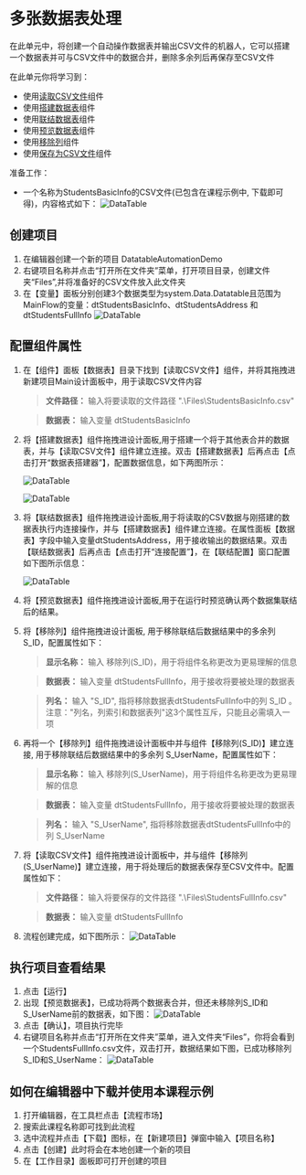 
# 多张数据表处理

在此单元中，将创建一个自动操作数据表并输出CSV文件的机器人，它可以搭建一个数据表并可与CSV文件中的数据合并，删除多余列后再保存至CSV文件


在此单元你将学习到：
- 使用[读取CSV文件](https://academy.encoo.com/zh-cn/wiki/Activities/DataTable/ReadCSV.md?_v=v2020.1)组件
- 使用[搭建数据表](https://academy.encoo.com/zh-cn/wiki/Activities/DataTable/BuildDataTable.md?_v=v2020.1)组件
- 使用[联结数据表](https://academy.encoo.com/zh-cn/wiki/Activities/DataTable/JoinDataTable.md?_v=v2020.1)组件
- 使用[预览数据表](https://academy.encoo.com/zh-cn/wiki/Activities/DataTable/PreviewDataTable.md?_v=v2020.1)组件
- 使用[移除列](https://academy.encoo.com/zh-cn/wiki/Activities/DataTable/RemoveColumn.md?_v=v2020.1)组件
- 使用[保存为CSV文件](https://academy.encoo.com/zh-cn/wiki/Activities/DataTable/SaveToCSV.md?_v=v2020.1)组件

准备工作：
- 一个名称为StudentsBasicInfo的CSV文件(已包含在课程示例中, 下载即可得)，内容格式如下：
     ![DataTable](https://docimages.blob.core.chinacloudapi.cn/images/EncooLearn/Datatable/DT-1.png)

## 创建项目

1. 在编辑器创建一个新的项目 DatatableAutomationDemo 
2. 右键项目名称并点击“打开所在文件夹”菜单，打开项目目录，创建文件夹“Files”,并将准备好的CSV文件放入此文件夹
3. 在【变量】面板分别创建3个数据类型为system.Data.Datatable且范围为MainFlow的变量：dtStudentsBasicInfo、dtStudentsAddress 和 dtStudentsFullInfo
     ![DataTable](https://docimages.blob.core.chinacloudapi.cn/images/EncooLearn/Datatable/DT-2.png)


## 配置组件属性

1. 在【组件】面板【数据表】目录下找到【读取CSV文件】组件，并将其拖拽进新建项目Main设计面板中，用于读取CSV文件内容
    > **文件路径：** 输入将要读取的文件路径 ".\Files\StudentsBasicInfo.csv"

    > **数据表：** 输入变量 dtStudentsBasicInfo

2. 将【搭建数据表】组件拖拽进设计面板,用于搭建一个将于其他表合并的数据表，并与【读取CSV文件】组件建立连接。双击【搭建数据表】后再点击【点击打开“数据表搭建器”】，配置数据信息，如下两图所示：

     ![DataTable](https://docimages.blob.core.chinacloudapi.cn/images/EncooLearn/Datatable/DT-3.png)

     ![DataTable](https://docimages.blob.core.chinacloudapi.cn/images/EncooLearn/Datatable/DT-4.png)


3. 将【联结数据表】组件拖拽进设计面板,用于将读取的CSV数据与刚搭建的数据表执行内连接操作，并与【搭建数据表】组件建立连接。在属性面板【数据表】字段中输入变量dtStudentsAddress，用于接收输出的数据结果。双击【联结数据表】后再点击【点击打开“连接配置”】，在【联结配置】窗口配置如下图所示信息：

     ![DataTable](https://docimages.blob.core.chinacloudapi.cn/images/EncooLearn/Datatable/DT-5.png)

 4. 将【预览数据表】组件拖拽进设计面板,用于在运行时预览确认两个数据集联结后的结果。

 5. 将【移除列】组件拖拽进设计面板, 用于移除联结后数据结果中的多余列 S_ID，配置属性如下：

    > **显示名称：** 输入 移除列(S_ID)，用于将组件名称更改为更易理解的信息

    > **数据表：** 输入变量 dtStudentsFullInfo，用于接收将要被处理的数据表

    > **列名：** 输入 "S_ID", 指将移除数据表dtStudentsFullInfo中的列 S_ID 。 注意："列名，列索引和数据表列"这3个属性互斥，只能且必需填入一项

 5. 再将一个【移除列】组件拖拽进设计面板中并与组件【移除列(S_ID)】建立连接, 用于移除联结后数据结果中的多余列 S_UserName，配置属性如下：

    > **显示名称：** 输入 移除列(S_UserName)，用于将组件名称更改为更易理解的信息

    > **数据表：** 输入变量 dtStudentsFullInfo，用于接收将要被处理的数据表

    > **列名：** 输入 "S_UserName", 指将移除数据表dtStudentsFullInfo中的列 S_UserName 

 5. 将【读取CSV文件】组件拖拽进设计面板中，并与组件【移除列(S_UserName)】建立连接，用于将处理后的数据表保存至CSV文件中。配置属性如下：

    > **文件路径：** 输入将要保存的文件路径 ".\Files\StudentsFullInfo.csv"

    > **数据表：** 输入变量 dtStudentsFullInfo

6. 流程创建完成，如下图所示：
     ![DataTable](https://docimages.blob.core.chinacloudapi.cn/images/EncooLearn/Datatable/DT-9.png)

## 执行项目查看结果
1. 点击【运行】
2. 出现【预览数据表】，已成功将两个数据表合并，但还未移除列S_ID和S_UserName前的数据表，如下图：
     ![DataTable](https://docimages.blob.core.chinacloudapi.cn/images/EncooLearn/Datatable/DT-6.png)
3. 点击【确认】，项目执行完毕
4. 右键项目名称并点击“打开所在文件夹”菜单，进入文件夹“Files”，你将会看到一个StudentsFullInfo.csv文件，双击打开，数据结果如下图，已成功移除列S_ID和S_UserName：
     ![DataTable](https://docimages.blob.core.chinacloudapi.cn/images/EncooLearn/Datatable/DT-7.png)


## 如何在编辑器中下载并使用本课程示例
1. 打开编辑器，在工具栏点击【流程市场】
2. 搜索此课程名称即可找到此流程
3. 选中流程并点击【下载】图标，在【新建项目】弹窗中输入【项目名称】
4. 点击【创建】此时将会在本地创建一个新的项目
5. 在【工作目录】面板即可打开创建的项目
